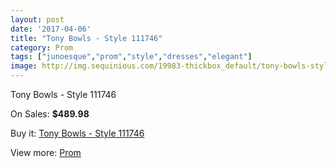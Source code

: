 ```yaml
---
layout: post
date: '2017-04-06'
title: "Tony Bowls - Style 111746"
category: Prom
tags: ["junoesque","prom","style","dresses","elegant"]
image: http://img.sequinious.com/19983-thickbox_default/tony-bowls-style-111746.jpg
---
```

Tony Bowls - Style 111746

On Sales: **$489.98**
<a href="https://www.sequinious.com/prom/8961-tony-bowls-style-111746.html"><amp-img layout="responsive" width="600" height="600" src="//img.sequinious.com/19983-thickbox_default/tony-bowls-style-111746.jpg" alt="Tony Bowls - Style 111746 0" /></a>
<a href="https://www.sequinious.com/prom/8961-tony-bowls-style-111746.html"><amp-img layout="responsive" width="600" height="600" src="//img.sequinious.com/19984-thickbox_default/tony-bowls-style-111746.jpg" alt="Tony Bowls - Style 111746 1" /></a>

Buy it: [Tony Bowls - Style 111746](https://www.sequinious.com/prom/8961-tony-bowls-style-111746.html "Tony Bowls - Style 111746")

View more: [Prom](https://www.sequinious.com/7-prom "Prom")